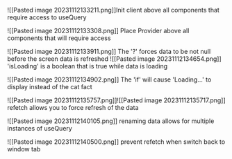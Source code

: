 ![[Pasted image 20231112133211.png]]Init client above all components that require access to useQuery

![[Pasted image 20231112133308.png]]
Place Provider above all components that will require access 

![[Pasted image 20231112133911.png]]
The '?' forces data to be not null before the screen data is refreshed
![[Pasted image 20231112134654.png]]
'isLoading' is a boolean that is true while data is loading

![[Pasted image 20231112134902.png]]
The 'if' will cause 'Loading...' to display instead of the cat fact

![[Pasted image 20231112135757.png]]![[Pasted image 20231112135717.png]]
refetch allows you to force refresh of the data

![[Pasted image 20231112140105.png]]
renaming data allows for multiple instances of useQuery

![[Pasted image 20231112140500.png]]
prevent refetch when switch back to window tab